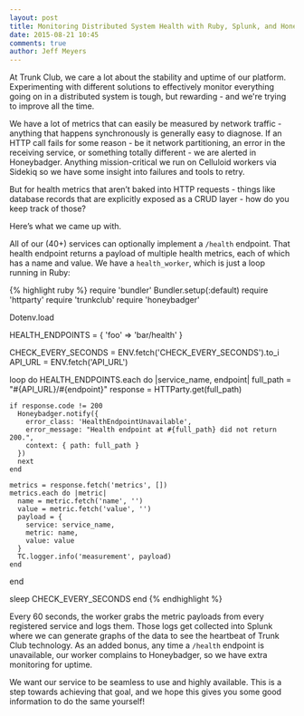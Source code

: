 ```yaml
---
layout: post
title: Monitoring Distributed System Health with Ruby, Splunk, and Honeybadger
date: 2015-08-21 10:45
comments: true
author: Jeff Meyers
---
```

At Trunk Club, we care a lot about the stability and uptime of our platform. Experimenting with different solutions to effectively monitor everything going on in a distributed system is tough, but rewarding - and we're trying to improve all the time.

<!--more-->
We have a lot of metrics that can easily be measured by network traffic - anything that happens synchronously is generally easy to diagnose. If an HTTP call fails for some reason - be it network partitioning, an error in the receiving service, or something totally different - we are alerted in Honeybadger. Anything mission-critical we run on Celluloid workers via Sidekiq so we have some insight into failures and tools to retry.

But for health metrics that aren’t baked into HTTP requests - things like database records that are explicitly exposed as a CRUD layer - how do you keep track of those?

Here’s what we came up with.

All of our (40+) services can optionally implement a `/health` endpoint. That health endpoint returns a payload of multiple health metrics, each of which has a name and value. We have a `health_worker`, which is just a loop running in Ruby:


{% highlight ruby %}
require 'bundler'
Bundler.setup(:default)
require 'httparty'
require 'trunkclub'
require 'honeybadger'

Dotenv.load

HEALTH_ENDPOINTS = {
  'foo' => 'bar/health'
}

CHECK_EVERY_SECONDS = ENV.fetch('CHECK_EVERY_SECONDS').to_i
API_URL = ENV.fetch('API_URL')

loop do
  HEALTH_ENDPOINTS.each do |service_name, endpoint|
    full_path = "#{API_URL}/#{endpoint}"
    response = HTTParty.get(full_path)

    if response.code != 200
      Honeybadger.notify({
        error_class: 'HealthEndpointUnavailable',
        error_message: "Health endpoint at #{full_path} did not return 200.",
        context: { path: full_path }
      })
      next
    end

    metrics = response.fetch('metrics', [])
    metrics.each do |metric|
      name = metric.fetch('name', '')
      value = metric.fetch('value', '')
      payload = {
        service: service_name,
        metric: name,
        value: value
      }
      TC.logger.info('measurement', payload)
    end
  end

  sleep CHECK_EVERY_SECONDS
end
{% endhighlight %}

Every 60 seconds, the worker grabs the metric payloads from every registered service and logs them. Those logs get collected into Splunk where we can generate graphs of the data to see the heartbeat of Trunk Club technology. As an added bonus, any time a `/health` endpoint is unavailable, our worker complains to Honeybadger, so we have extra monitoring for uptime.

We want our service to be seamless to use and highly available. This is a step towards achieving that goal, and we hope this gives you some good information to do the same yourself!
